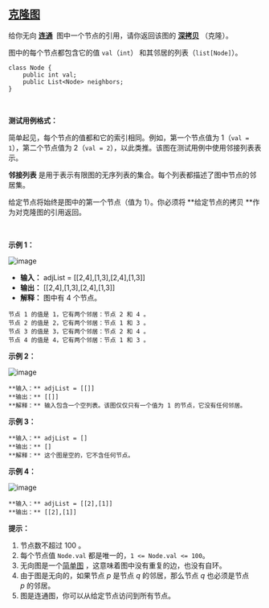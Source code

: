 ## [克隆图](https://leetcode-cn.com/problems/clone-graph/)

给你无向 [**连通**](https://baike.baidu.com/item/连通图/6460995?fr=aladdin)  图中一个节点的引用，请你返回该图的 [**深拷贝**](https://baike.baidu.com/item/深拷贝/22785317?fr=aladdin) （克隆）。

图中的每个节点都包含它的值 `val`（`int`） 和其邻居的列表（`list[Node]`）。

```
class Node {
    public int val;
    public List<Node> neighbors;
}
```

 

**测试用例格式：**

简单起见，每个节点的值都和它的索引相同。例如，第一个节点值为 1（`val = 1`），第二个节点值为 2（`val = 2`），以此类推。该图在测试用例中使用邻接列表表示。

**邻接列表** 是用于表示有限图的无序列表的集合。每个列表都描述了图中节点的邻居集。

给定节点将始终是图中的第一个节点（值为 1）。你必须将 **给定节点的拷贝 **作为对克隆图的引用返回。

 

**示例 1：**

![image](https://assets.leetcode-cn.com/aliyun-lc-upload/uploads/2020/02/01/133_clone_graph_question.png)

- **输入：** adjList = [[2,4],[1,3],[2,4],[1,3]]
- **输出：** [[2,4],[1,3],[2,4],[1,3]]
- **解释：** 图中有 4 个节点。
```
节点 1 的值是 1，它有两个邻居：节点 2 和 4 。
节点 2 的值是 2，它有两个邻居：节点 1 和 3 。
节点 3 的值是 3，它有两个邻居：节点 2 和 4 。
节点 4 的值是 4，它有两个邻居：节点 1 和 3 。
```

**示例 2：**

![image](https://assets.leetcode-cn.com/aliyun-lc-upload/uploads/2020/02/01/graph.png)

```
**输入：** adjList = [[]]
**输出：** [[]]
**解释：** 输入包含一个空列表。该图仅仅只有一个值为 1 的节点，它没有任何邻居。
```

**示例 3：**

```
**输入：** adjList = []
**输出：** []
**解释：** 这个图是空的，它不含任何节点。
```

**示例 4：**

![image](https://assets.leetcode-cn.com/aliyun-lc-upload/uploads/2020/02/01/graph-1.png)

```
**输入：** adjList = [[2],[1]]
**输出：** [[2],[1]]
```

**提示：**

1.  节点数不超过 100 。
2.  每个节点值 `Node.val` 都是唯一的，`1 <= Node.val <= 100`。
3.  无向图是一个[简单图](https://baike.baidu.com/item/简单图/1680528?fr=aladdin) ，这意味着图中没有重复的边，也没有自环。
4.  由于图是无向的，如果节点 _p_ 是节点 _q_ 的邻居，那么节点 _q_ 也必须是节点 _p_ 的邻居。
5.  图是连通图，你可以从给定节点访问到所有节点。
